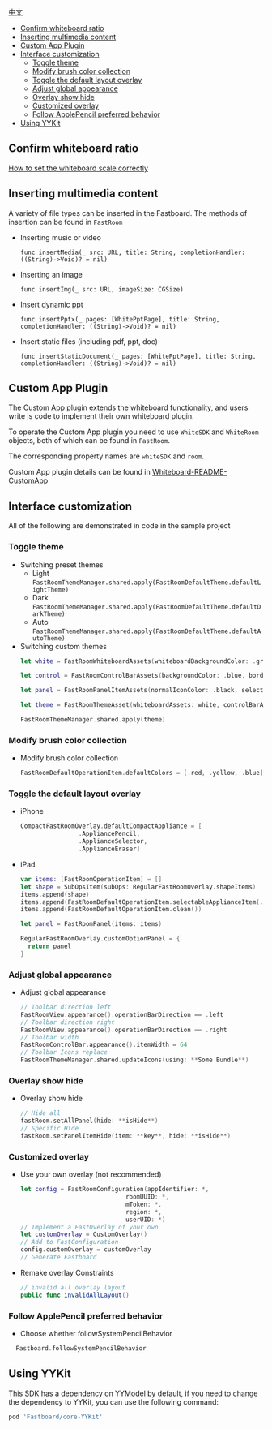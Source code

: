 [中文](Advance-zh.md)

- [Confirm whiteboard ratio](#confirm-whiteboard-ratio)
- [Inserting multimedia content](#inserting-multimedia-content)
- [Custom App Plugin](#custom-app-plugin)
- [Interface customization](#interface-customization)
  - [Toggle theme](#toggle-theme)
  - [Modify brush color collection](#modify-brush-color-collection)
  - [Toggle the default layout overlay](#toggle-the-default-layout-overlay)
  - [Adjust global appearance](#adjust-global-appearance)
  - [Overlay show hide](#overlay-show-hide)
  - [Customized overlay](#customized-overlay)
  - [Follow ApplePencil preferred behavior](#follow-applepencil-preferred-behavior)
- [Using YYKit](#using-yykit)

## Confirm whiteboard ratio

[How to set the whiteboard scale correctly](ratio.md)

## Inserting multimedia content

A variety of file types can be inserted in the Fastboard. The methods of insertion can be found in `FastRoom`
- Inserting music or video
   
  `func insertMedia(_ src: URL, title: String, completionHandler: ((String)->Void)? = nil)`
- Inserting an image

  `func insertImg(_ src: URL, imageSize: CGSize)`
- Insert dynamic ppt

  `func insertPptx(_ pages: [WhitePptPage],
                           title: String,
                           completionHandler: ((String)->Void)? = nil)`
- Insert static files (including pdf, ppt, doc)

  `func insertStaticDocument(_ pages: [WhitePptPage],
                                     title: String,
                                     completionHandler: ((String)->Void)? = nil)`

## Custom App Plugin

The Custom App plugin extends the whiteboard functionality, and users write js code to implement their own whiteboard plugin.

To operate the Custom App plugin you need to use `WhiteSDK` and `WhiteRoom` objects, both of which can be found in `FastRoom`.

The corresponding property names are `whiteSDK` and `room`.

Custom App plugin details can be found in [Whiteboard-README-CustomApp](https://github.com/netless-io/Whiteboard-iOS/blob/master/README.md#custom-app-plugin)

## Interface customization
All of the following are demonstrated in code in the sample project
### Toggle theme
- Switching preset themes
    - Light `FastRoomThemeManager.shared.apply(FastRoomDefaultTheme.defaultLightTheme)`
    - Dark `FastRoomThemeManager.shared.apply(FastRoomDefaultTheme.defaultDarkTheme)`
    - Auto `FastRoomThemeManager.shared.apply(FastRoomDefaultTheme.defaultAutoTheme)`
- Switching custom themes
    ```Swift
    let white = FastRoomWhiteboardAssets(whiteboardBackgroundColor: .green, containerColor: .yellow)

    let control = FastRoomControlBarAssets(backgroundColor: .blue, borderColor: .gray, effectStyle: .init(style: .regular))

    let panel = FastRoomPanelItemAssets(normalIconColor: .black, selectedIconColor: .systemRed, highlightBgColor: .cyan, subOpsIndicatorColor: .yellow, pageTextLabelColor: .orange)

    let theme = FastRoomThemeAsset(whiteboardAssets: white, controlBarAssets: control, panelItemAssets: panel)

    FastRoomThemeManager.shared.apply(theme)
    ```

### Modify brush color collection
- Modify brush color collection 
  ```Swift
  FastRoomDefaultOperationItem.defaultColors = [.red, .yellow, .blue]
  ```

### Toggle the default layout overlay
- iPhone
    ```swift
    CompactFastRoomOverlay.defaultCompactAppliance = [
                    .AppliancePencil,
                    .ApplianceSelector,
                    .ApplianceEraser]
    ```
 - iPad
     ```swift
     var items: [FastRoomOperationItem] = []
     let shape = SubOpsItem(subOps: RegularFastRoomOverlay.shapeItems)
     items.append(shape)
     items.append(FastRoomDefaultOperationItem.selectableApplianceItem(.AppliancePencil, shape: nil))
     items.append(FastRoomDefaultOperationItem.clean())

     let panel = FastRoomPanel(items: items)

     RegularFastRoomOverlay.customOptionPanel = {
       return panel
     }
     ```       
### Adjust global appearance
- Adjust global appearance
  ```swift
  // Toolbar direction left
  FastRoomView.appearance().operationBarDirection == .left
  // Toolbar direction right
  FastRoomView.appearance().operationBarDirection == .right
  // Toolbar width
  FastRoomControlBar.appearance().itemWidth = 64
  // Toolbar Icons replace
  FastRoomThemeManager.shared.updateIcons(using: **Some Bundle**)
  ```
### Overlay show hide
- Overlay show hide
  ```swift
  // Hide all
  fastRoom.setAllPanel(hide: **isHide**)
  // Specific Hide 
  fastRoom.setPanelItemHide(item: **key**, hide: **isHide**)
  ```
### Customized overlay
- Use your own overlay (not recommended)
  ```swift
  let config = FastRoomConfiguration(appIdentifier: *,
                               roomUUID: *,
                               mToken: *,
                               region: *,
                               userUID: *)
  // Implement a FastOverlay of your own
  let customOverlay = CustomOverlay()
  // Add to FastConfiguration
  config.customOverlay = customOverlay
  // Generate Fastboard
  ```
- Remake overlay Constraints
  ```swift
  // invalid all overlay layout
  public func invalidAllLayout()
  ```

### Follow ApplePencil preferred behavior
- Choose whether followSystemPencilBehavior
```swift
  Fastboard.followSystemPencilBehavior
```

## Using YYKit
This SDK has a dependency on YYModel by default, if you need to change the dependency to YYKit, you can use the following command:

``` ruby
pod 'Fastboard/core-YYKit'
```
